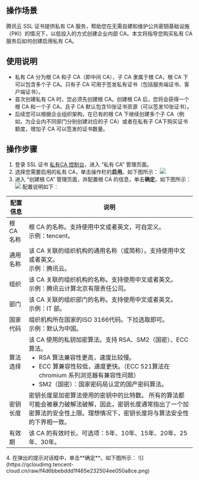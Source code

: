 ## 操作场景
腾讯云 SSL 证书提供私有 CA 服务，帮助您在无需自建和维护公共密钥基础设施（PKI）的情况下，以低投入的方式创建企业内部 CA。本文将指导您购买私有 CA 服务后如何创建启用私有 CA。

## 使用说明
- 私有 CA 分为根 CA 和子 CA（即中间 CA），子 CA 隶属于根 CA，根 CA 下可以包含多个子 CA。只有子 CA 可用于签发私有证书（包括服务端证书、客户端证书）。
- 首次创建私有 CA 时，您必须先创建根 CA。创建根 CA 后，您将会获得一个根 CA 和一个子 CA，且子 CA 默认包含10张证书资源（可以签发10张证书）。
- 后续您可以根据企业组织架构，在已有的根 CA 下继续创建多个子 CA（例如，为企业内不同部门分别创建对应的子 CA）或者在私有子 CA下购买证书额度，增加子 CA 可以签发的证书数量。

## 操作步骤
1. 登录 SSL 证书 [私有CA 控制台](https://console.cloud.tencent.com/private-ca)，进入 “私有 CA” 管理页面。
2. 选择您需要启用的私有 CA，单击操作栏的**启用**。如下图所示：
![](https://qcloudimg.tencent-cloud.cn/raw/6c7c248985fa10758b5d001bd4338eba.png)
3. 进入 “创建根 CA” 管理页面，并配置根 CA 的信息，单击**确定**。如下图所示：
![](https://qcloudimg.tencent-cloud.cn/raw/d05ae80a850a97156df55cd63429942c.png)
配置说明如下：
<table>
<thead>
  <tr>
    <th>配置信息</th>
    <th>说明</th>
  </tr>
</thead>
<tbody>
  <tr>
    <td>根 CA 名称</td>
    <td>根 CA 的名称。支持使用中文或者英文，可自定义。<br>示例：tencent。</td>
  </tr>
  <tr>
    <td>通用名称</td>
    <td>该 CA 关联的组织机构的通用名称（或简称）。支持使用中文或者英文。<br>示例：腾讯云。</td>
  </tr>
  <tr>
    <td>组织</td>
    <td>该 CA 关联的组织机构的名称。支持使用中文或者英文。<br>示例：腾讯云计算北京有限责任公司。</td>
  </tr>
  <tr>
    <td>部门</td>
    <td>该 CA 关联的组织部门的名称。支持使用中文或者英文。<br>示例：IT 部。</td>
  </tr>
  <tr>
    <td>国家代码</td>
    <td>组织机构所在国家的ISO 3166代码。下拉选取即可。<br>示例：默认为中国。</td>
  </tr>
  <tr>
    <td>算法选择</td>
    <td>该 CA 使用的私钥加密算法。支持 RSA、SM2（国密）、ECC 算法。<ul style="margin:0"><li>RSA 算法兼容性更高，速度比较慢。</li><li>ECC 算兼容性较低，速度更快。（ECC 521算法在 chromium 系列浏览器有兼容性问题）</li><li>SM2（国密）：国家密码局认定的国产密码算法。</li></ul></td>
  </tr>
  <tr>
    <td>密钥长度</td>
    <td>密钥长度是加密算法使用的密钥中的比特数。 所有的算法都可能会被暴力破解法破解，因此，密钥长度通常指出了一个加密算法的安全性上限。理想情况下，密钥长度将与算法安全性的下界相一致。</td>
  </tr>
  <tr>
    <td>有效期</td>
    <td>该 CA 的有效时长。可选项：5年、10年、15年、20年、25年、30年。</td>
  </tr>
</tbody>
</table>
4. 在弹出的提示对话框中，单击**确定**。如下图所示：
![](https://qcloudimg.tencent-cloud.cn/raw/f4d6bbebddd1f465e232504ee050a8ce.png)

